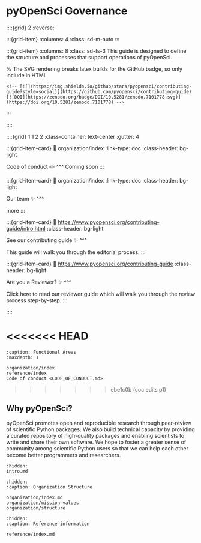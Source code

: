 # pyOpenSci Governance  



::::{grid} 2
:reverse:

:::{grid-item}
:columns: 4
:class: sd-m-auto
:::  

:::{grid-item}
:columns: 8
:class: sd-fs-3
This guide is designed to define the structure and processes 
that support operations of pyOpenSci. 

% The SVG rendering breaks latex builds for the GitHub badge, so only include in HTML
```{only} html
<!-- [![](https://img.shields.io/github/stars/pyopensci/contributing-guide?style=social)](https://github.com/pyopensci/contributing-guide)
[![DOI](https://zenodo.org/badge/DOI/10.5281/zenodo.7101778.svg)](https://doi.org/10.5281/zenodo.7101778) -->
```

:::

::::
<!-- I think this is the end of the header - below begins the next grid-->

::::{grid} 1 1 2 2
:class-container: text-center
:gutter: 4

:::{grid-item-card}
:link: organization/index
:link-type: doc
:class-header: bg-light

Code of conduct ✏️
^^^
Coming soon
:::

:::{grid-item-card}
:link: organization/index
:link-type: doc
:class-header: bg-light

Our team ✨
^^^

more
:::

:::{grid-item-card}
:link: https://www.pyopensci.org/contributing-guide/intro.html
:class-header: bg-light

See our contributing guide ✨
^^^

This guide will walk you through the editorial process.
:::

:::{grid-item-card}
:link: https://www.pyopensci.org/contributing-guide
:class-header: bg-light

Are you a Reviewer? ✨
^^^

Click here to read our reviewer guide which will walk you through the review
process step-by-step.
:::

::::


<<<<<<< HEAD
=======
```{toctree}
:caption: Functional Areas
:maxdepth: 1

organization/index
reference/index
Code of conduct <CODE_OF_CONDUCT.md>

```

>>>>>>> ebe1c0b (coc edits p1)
## Why pyOpenSci?
pyOpenSci promotes open and reproducible research through peer-review of 
scientific Python packages. We also build technical capacity by providing a 
curated repository of high-quality packages and enabling scientists to write 
and share their own software. We hope to foster a greater sense of community 
among scientific Python users so that we can help each other become better 
programmers and researchers.


```{toctree}
:hidden:
intro.md
```

```{toctree}
:hidden:
:caption: Organization Structure

organization/index.md
organization/mission-values
organization/structure
```

```{toctree}
:hidden:
:caption: Reference information

reference/index.md

```
